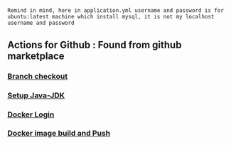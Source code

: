 ##
    Remind in mind, here in application.yml username and password is for ubuntu:latest machine which install mysql, it is not my localhost username and password

## Actions for Github : Found from github marketplace

### [Branch checkout](https://github.com/marketplace/actions/checkout)

### [Setup Java-JDK](https://github.com/marketplace/actions/setup-java-jdk)

### [Docker Login](https://github.com/marketplace/actions/docker-login)

### [Docker image build and Push](https://github.com/marketplace/actions/build-and-push-docker-images)
